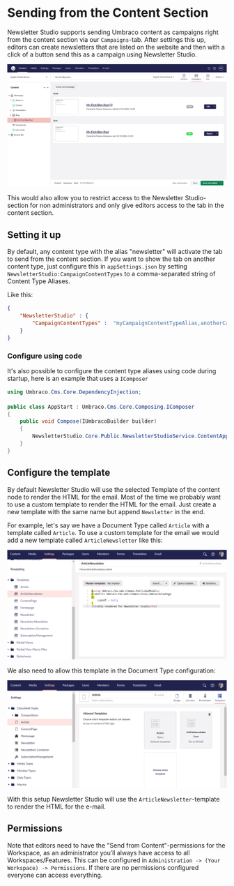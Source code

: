 # Sending from the Content Section
Newsletter Studio supports sending Umbraco content as campaigns right from the content section via our `Campaigns`-tab. After settings this up, editors can create newsletters that are listed on the website and then with a click of a button send this as a campaign using Newsletter Studio.

![Sending Campaigns from the Content-section](/media/v15/content-section--overview.png)

This would also allow you to restrict access to the Newsletter Studio-section for non administrators and only give editors access to the tab in the content section.

## Setting it up
By default, any content type with the alias "newsletter" will activate the tab to send from the content section. If you want to show the tab on another content type, just configure this in `appSettings.json` by setting `NewsletterStudio:CampaignContentTypes` to a comma-separated string of Content Type Aliases. 

Like this:

```json
{
    "NewsletterStudio" : {
        "CampaignContentTypes" :  "myCampaignContentTypeAlias,anotherCampaignContentTypeAlias"
    }
}    
```

### Configure using code
It's also possible to configure the content type aliases using code during startup, here is an example that uses a `IComposer`

```csharp
using Umbraco.Cms.Core.DependencyInjection;

public class AppStart : Umbraco.Cms.Core.Composing.IComposer
{
    public void Compose(IUmbracoBuilder builder)
    {
        NewsletterStudio.Core.Public.NewsletterStudioService.ContentAppDocumentTypeAliases.Add("myDocumentTypeAlias");
    }
}
```

## Configure the template
By default Newsletter Studio will use the selected Template of the content node to render the HTML for the email. Most of the time we probably want to use a custom template to render the HTML for the email. Just create a new template with the same name but append `Newsletter` in the end.

For example, let's say we have a Document Type called `Article` with a template called `Article`. To use a custom template for the email we would add a new template called `ArticleNewsletter` like this:

![Template for sending campaigns](/media/sending-from-content-section-template-name.png)

We also need to allow this template in the Document Type configuration:

![Configure document type template](/media/sending-from-content-section-template-allow.png)

With this setup Newsletter Studio will use the `ArticleNewsletter`-template to render the HTML for the e-mail.

## Permissions
 Note that editors need to have the "Send from Content"-permissions for the Workspace, as an administrator you’ll always have access to all Workspaces/Features. This can be configured in `Administration -> (Your Workspace) -> Permissions`. If there are no permissions configured everyone can access everything.

